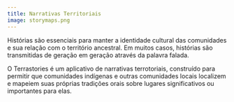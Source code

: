 ```yaml
---
title: Narrativas Territoriais
image: storymaps.png
---
```


Histórias são essenciais para manter a identidade cultural das comunidades e sua relação com o território ancestral. Em muitos casos, histórias são transmitidas de geração em geração através da palavra falada.

O Terrastories é um aplicativo de narrativas terrotoriais, construído para permitir que comunidades indígenas e outras comunidades locais localizem e mapeiem suas próprias tradições orais sobre lugares significativos ou importantes para elas.

<app-button :color="true" target="_self" link="geo-storytelling" text="Get started"></app-button>
